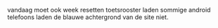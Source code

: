

vandaag moet ook week resetten
toetsrooster laden
sommige android telefoons laden de blauwe achtergrond van de site niet.
